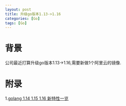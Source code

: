 ```yaml
---
layout: post
title: 升级go版本1.13->1.16
categories: [Go]
tags: [Go]
---
```


# 背景
公司最近打算升级go版本1.13->1.16,需要新做1个阿里云的镜像.

# 附录
1.[golang 1.14 1.15 1.16 新特性一览](https://makeoptim.com/golang/new-features)